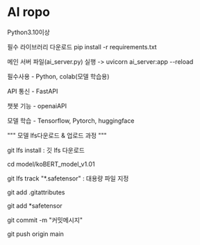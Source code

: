 # AI ropo
Python3.10이상

필수 라이브러리 다운로드
pip install -r requirements.txt

메인 서버 파일(ai_server.py) 실행 -> uvicorn ai_server:app --reload

필수사용 - Python, colab(모델 학습용)

API 통신 - FastAPI

챗봇 기능 - openaiAPI

모델 학습 - Tensorflow, Pytorch, huggingface


"""
모델 lfs다운로드 & 업로드 과정
"""

git lfs install : 깃 lfs 다운로드 

cd model/koBERT_model_v1.01

git lfs track "*.safetensor" : 대용량 파일 지정

git add .gitattributes

git add *safetensor

git commit -m "커밋메시지"

git push origin main
